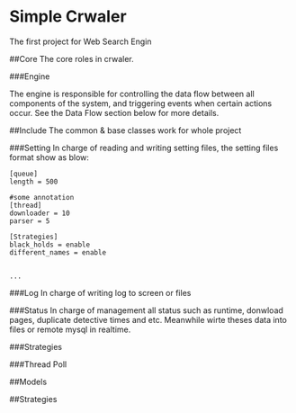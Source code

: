 # Simple Crwaler
The first project for Web Search Engin

##Core
The core roles in crwaler.

###Engine

The engine is responsible for controlling the data flow between all components of the system, and triggering events when certain actions occur. See the Data Flow section below for more details.

##Include
The common & base classes work for whole project

###Setting
In charge of reading and writing setting files, the setting files format show as blow:
```
[queue]
length = 500

#some annotation
[thread]
downloader = 10
parser = 5

[Strategies]
black_holds = enable
different_names = enable


...
```

###Log
In charge of writing log to screen or files

###Status
In charge of management all status such as runtime, donwload pages, duplicate detective times and etc. Meanwhile wirte theses data into files or remote mysql in realtime.

###Strategies

###Thread Poll


##Models

##Strategies
